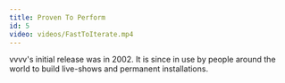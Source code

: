 ```yaml
---
title: Proven To Perform
id: 5
video: videos/FastToIterate.mp4
---
```


vvvv's initial release was in 2002. It is since in use by people around the world to build live-shows and permanent installations.
